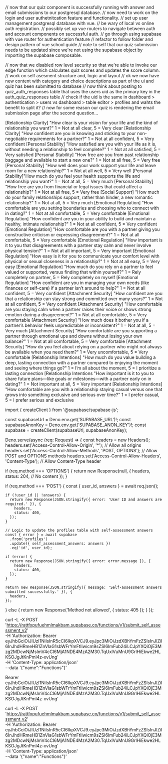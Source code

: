 // now that our quiz component is successfully running with answer and email submissions to our postgresql database.
// now need to work on the login and user authetnitcation feature and functionality.
// set up user management postgresql database with vue.
// be wary of local vs online auth registration.
// possibly set up vue routers to navigate between auth and account components on successful auth.
// go through using supabase with vue router for authentication feature
// refactor to follow folder and design pattern of vue school guide
// note to self that our quiz submission needs to be updated since we're not using the supabase object by importing the supabase composable.

// now that we disabled row level security so that we're able to invoke our edge function which calculates quiz scores and updates the score column.
// work on self asesment structure and, logic and layout
// ok we now have new content with category and choice descriptions as part of the ui and quiz has been submitted to database
// now think about posting to quiz_auth_responses table that uses the users uid as the primary key in the auth_quiz_responses table
// check if the uid is the same in dashboard > authentication > users vs dashboard > table editor > profiles and wahts the benefit to split it?
// now for some reason our quiz is rendering the email submission page after the second question...



[Relationship Clarity] "How clear is your vision for your life and the kind of relationship you want?"
1 = Not at all clear, 5 = Very clear
[Relationship Clarity] "How confident are you in knowing and sticking to your non-negotiable requirements for a partner?"
1 = Not at all confident, 5 = Very confident
[Personal Stability] "How satisfied are you with your life as it is, without needing a relationship to feel complete?"
1 = Not at all satisfied, 5 = Very satisfied
[Personal Stability] "How free are you from past relationship baggage and available to start a new one?"
1 = Not at all free, 5 = Very free
[Personal Stability] "How well does your work support your life and leave room for a new relationship?"
1 = Not at all well, 5 = Very well
[Personal Stability]"How much do you feel your health supports the life and relationship you want?"
1 = Not at all, 5 = Very much
[Personal Stability] "How free are you from financial or legal issues that could affect a relationship?"
1 = Not at all free, 5 = Very free
[Social Support] "How much do your family relationships support, rather than hinder, a new romantic relationship?"
1 = Not at all, 5 = Very much
[Emotional Regulation] "How comfortable are you setting boundaries and choosing who to connect with in dating?"
1 = Not at all comfortable, 5 = Very comfortable
[Emotional Regulation] "How confident are you in your ability to build and maintain a healthy, intimate relationship?"
1 = Not at all confident, 5 = Very confident
[Emotional Regulation] "How comfortable are you with a partner giving you constructive criticism or expressing disagreement?"
1 = Not at all comfortable, 5 = Very comfortable
[Emotional Regulation] "How important is it to you that disagreements with a partner stay calm and never involve physical tension?"
1 = Not at all important, 5 = Very important
[Emotional Regulation] "How easy is it for you to communicate your comfort level with physical or sexual closeness in a relationship?"
1 = Not at all easy, 5 = Very easy
[Emotional Regulation] "How much do you rely on a partner to feel valued or supported, versus finding that within yourself?"
1 = Rely completely on partner, 5 = Rely completely on myself
[Emotional Regulation] "How confident are you in managing your own needs (like finances or self-care) if a partner isn’t around to help?"
1 = Not at all confident, 5 = Very confident
[Attachment Security] "How confident are you that a relationship can stay strong and committed over many years?"
1 = Not at all confident, 5 = Very confident
[Attachment Security] "How comfortable are you staying calm when a partner raises their voice or shows strong emotion during a disagreement?"
1 = Not at all comfortable, 5 = Very comfortable
[Attachment Security] "How much does it bother you if a partner’s behavior feels unpredictable or inconsistent?"
1 = Not at all, 5 = Very much
[Attachment Security] "How comfortable are you supporting a partner through emotional ups and downs without losing your own balance?"
1 = Not at all comfortable, 5 = Very comfortable
[Attachment Security] "How do you feel about relying on a partner who might not always be available when you need them?"
1 = Very uncomfortable, 5 = Very comfortable
[Relationship Intentions] "How much do you value building a deep, lasting connection with a partner compared to enjoying the moment and seeing where things go?"
1 = I’m all about the moment, 5 = I prioritize a lasting connection
[Relationship Intentions "How important is it to you to share future plans—like goals or milestones—with a partner early on in dating?"
1 = Not important at all, 5 = Very important
[Relationship Intentions] "How comfortable are you with a relationship staying casual versus one that grows into something exclusive and serious over time?"
1 = I prefer casual, 5 = I prefer serious and exclusive





import { createClient } from '@supabase/supabase-js';

const supabaseUrl = Deno.env.get('SUPABASE_URL')!;
const supabaseAnonKey = Deno.env.get('SUPABASE_ANON_KEY')!;
const supabase = createClient(supabaseUrl, supabaseAnonKey);

Deno.serve(async (req: Request) => {
  const headers = new Headers();
  headers.set('Access-Control-Allow-Origin', '*'); // Allow all origins
  headers.set('Access-Control-Allow-Methods', 'POST, OPTIONS'); // Allow POST and OPTIONS methods
  headers.set('Access-Control-Allow-Headers', 'Content-Type'); // Allow Content-Type header

  if (req.method === 'OPTIONS') {
    return new Response(null, {
      headers,
      status: 204, // No content
    });
  }

  if (req.method === 'POST') {
    const { user_id, answers } = await req.json();

    if (!user_id || !answers) {
      return new Response(JSON.stringify({ error: 'User ID and answers are required.' }), {
        headers,
        status: 400,
      });
    }

    // Logic to update the profiles table with self-assessment answers
    const { error } = await supabase
      .from('profiles')
      .update({ self_assessment_answers: answers })
      .eq('id', user_id);

    if (error) {
      return new Response(JSON.stringify({ error: error.message }), {
        headers,
        status: 400,
      });
    }

    return new Response(JSON.stringify({ message: 'Self-assessment answers submitted successfully.' }), {
      headers,
    });
  } else {
    return new Response('Method not allowed', { status: 405 });
  }
});




curl -L -X POST 'https://rattfxpufuehmlmakbam.supabase.co/functions/v1/submit_self_assessment_v2' \
  -H 'Authorization: Bearer eyJhbGciOiJIUzI1NiIsInR5cCI6IkpXVCJ9.eyJpc3MiOiJzdXBhYmFzZSIsInJlZiI6InJhdHRmeHB1ZnVlaG1sbWFrYmFtIiwicm9sZSI6ImFub24iLCJpYXQiOjE3Mzg2MDcwNjMsImV4cCI6MjA1NDE4MzA2M30.TqUxlVuMnU9GrlHiEkwe2HLKSOJgJtKnPml4z-xvUng' \
  -H 'Content-Type: application/json' \
  --data '{"name":"Functions"}'



Bearer eyJhbGciOiJIUzI1NiIsInR5cCI6IkpXVCJ9.eyJpc3MiOiJzdXBhYmFzZSIsInJlZiI6InJhdHRmeHB1ZnVlaG1sbWFrYmFtIiwicm9sZSI6ImFub24iLCJpYXQiOjE3Mzg2MDcwNjMsImV4cCI6MjA1NDE4MzA2M30.TqUxlVuMnU9GrlHiEkwe2HLKSOJgJtKnPml4z-xvUng'


curl -L -X POST 'https://rattfxpufuehmlmakbam.supabase.co/functions/v1/submit_self_assessment_v2' \
  -H 'Authorization: Bearer eyJhbGciOiJIUzI1NiIsInR5cCI6IkpXVCJ9.eyJpc3MiOiJzdXBhYmFzZSIsInJlZiI6InJhdHRmeHB1ZnVlaG1sbWFrYmFtIiwicm9sZSI6ImFub24iLCJpYXQiOjE3Mzg2MDcwNjMsImV4cCI6MjA1NDE4MzA2M30.TqUxlVuMnU9GrlHiEkwe2HLKSOJgJtKnPml4z-xvUng' \
  -H 'Content-Type: application/json' \
  --data '{"name":"Functions"}'